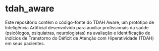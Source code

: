 # tdah_aware
Este repositório contém o código-fonte do TDAH Aware, um protótipo de Inteligência Artificial desenvolvido para auxiliar profissionais da saúde (psicólogos, psiquiatras, neurologistas) na avaliação e identificação de indícios de Transtorno do Déficit de Atenção com Hiperatividade (TDAH) em seus pacientes.
